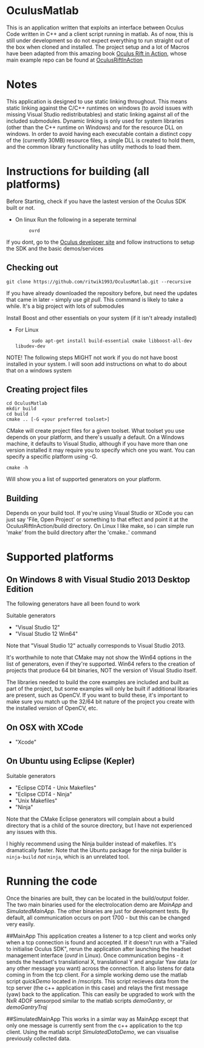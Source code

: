 OculusMatlab
==================

This is an application written that exploits an interface between Oculus Code written in C++ and a client script running in matlab. As of now, this is still under development so do not expect everything to run straight out of the box when cloned and installed. The project setup and a lot of Macros have been adapted from this amazing book [Oculus Rift in Action](http://oculusriftinaction.com), whose main example repo can be found at [OculusRiftInAction](https://github.com/OculusRiftInAction/OculusRiftInAction)

# Notes

This application is designed to use static linking throughout.  This means static linking against the C/C++ runtimes 
on windows (to avoid issues with missing Visual Studio redistributables) and static linking against all of the 
included submodules.  Dynamic linking is only used for system libraries (other than the C++ runtime on Windows) and 
for the resource DLL on windows.  In order to avoid having each executable contain a distinct copy of the (currently 
30MB) resource files, a single DLL is created to hold them, and the common library functionality has utility methods 
to load them.

# Instructions for building (all platforms)

Before Starting, check if you have the lastest version of the Oculus SDK built or not. 
 - On linux
Run the following in a seperate terminal

			ovrd

If you dont, go to the [Oculus developer site](https://developer.oculus.com/)  and follow instructions to setup the SDK and the basic demos/services
## Checking out 

	git clone https://github.com/ritwik1993/OculusMatlab.git --recursive

If you have already downloaded the repository before, but need the updates that came in later - simply use *git pull*. This command is likely to take a while. It's a big project with lots of submodules

Install Boost and other essentials on your system (if it isn't already installed)

 - For Linux

	      	 sudo apt-get install build-essential cmake libboost-all-dev libudev-dev

		 
NOTE! The following steps MIGHT not work if you do not have boost installed in your system. I will soon add instructions on what to do about that on a windows system

## Creating project files

	cd OculusMatlab
	mkdir build
	cd build
	cmake .. [-G <your preferred toolset>]

CMake will create project files for a given toolset.  What toolset you use depends on your platform, and there's usually a 
default.  On a Windows machine, it defaults to Visual Studio, although if you have more than one version installed it may 
require you to specify which one you want.  You can specify a specific platform using -G.  

    cmake -h

Will show you a list of supported generators on your platform.

## Building

Depends on your build tool.  If you're using Visual Studio or XCode you can just say 'File, Open Project' or something to that effect and point it at the OculusRiftInAction/build directory. On Linux I like make, so i can simple run 'make' from the build directory after the 'cmake..' command  

# Supported platforms

## On Windows 8 with Visual Studio 2013 Desktop Edition

The following generators have all been found to work

Suitable generators

* "Visual Studio 12" 
* "Visual Studio 12 Win64" 

Note that "Visual Studio 12" actually corresponds to Visual Studio 2013.  

It's worthwhile to note that CMake may not show the Win64 options in the list of generators, even if they're supported.
Win64 refers to the creation of projects that produce 64 bit binaries, NOT the version of Visual Studio itself. 

The libraries needed to build the core examples are included and built as part of the project, but some examples will 
only be built if additional libraries are present, such as OpenCV.  If you want to build these, it's important to make 
sure you match up the 32/64 bit nature of the project you create with the installed version of OpenCV, etc.  

## On OSX with XCode

* "Xcode"

## On Ubuntu using Eclipse (Kepler) 

Suitable generators

* "Eclipse CDT4 - Unix Makefiles"
* "Eclipse CDT4 - Ninja"
* "Unix Makefiles"
* "Ninja"

Note that the CMake Eclipse generators will complain about a build directory that is a child of the source directory, 
but I have not experienced any issues with this. 

I highly recommend using the Ninja builder instead of makefiles.  It's dramatically faster.  Note that the Ubuntu package for the ninja builder is `ninja-build` *not* `ninja`, which is an unrelated tool.  

# Running the code

Once the binaries are built, they can be located in the build/output folder. The two main binaries used for the electrolocation demo are *MainApp* and *SimulatedMainApp*. The other binaries are just for development tests. By default, all communication occurs on port 1700 - but this can be changed very easily.

##MainApp
This application creates a listener to a tcp client and works only when a tcp connection is found and accepted. If it doesn't run with a "Failed to initialise Oculus SDK", rerun the application after launching the headset management interface (*ovrd* in Linux). Once communication begins - it sends the headset's translational X, translational Y and angular Yaw data (or any other message you want) across the connection. It also listens for data coming in from the tcp client. For a simple working demo use the matlab script *quickDemo* located in /mscripts. This script recieves data from the tcp server (the c++ application in this case) and relays the first message (yaw) back to the application. This can easily be upgraded to work with the NxR 4DOF sensorpod similar to the matlab scripts  *demoGantry*, or *demoGantryTraj*

##SimulatedMainApp
This works in a simlar way as MainApp except that only one message is currently sent from the c++ application to the tcp client. Using the matlab script *SimulatedDataDemo*, we can visualise previously collected data.

